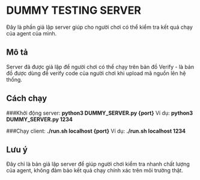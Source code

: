 # DUMMY TESTING SERVER
Đây là phần giả lập server giúp cho người chơi có thể kiểm tra kết quả chạy của agent của mình.

## Mô tả
Server đã được giả lập để người chơi có thể chạy trên bản đồ Verify - là bản đồ được dùng đề verify code của người chơi khi upload mã nguồn lên hệ thống.

## Cách chạy

###Khởi động server: 
**python3 DUMMY_SERVER.py {port}**
Ví dụ: **python3 DUMMY_SERVER.py 1234**

###Chạy client:
**./run.sh localhost {port}**
Ví dụ: **./run.sh localhost 1234**

## Lưu ý
Đây chỉ là bản giả lập server để giúp người chơi kiểm tra nhanh chất lượng của agent, không đảm bảo kết quả chạy chính xác trên môi trường thật.
